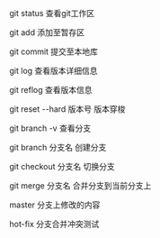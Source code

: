 git status        查看git工作区

git add            添加至暂存区

git commit     提交至本地库

git log             查看版本详细信息

git reflog        查看版本信息

git reset --hard 版本号               版本穿梭



git branch -v          查看分支

git branch 分支名          创建分支

git checkout 分支名       切换分支

git merge 分支名            合并分支到当前分支上

master 分支上修改的内容


hot-fix 分支合并冲突测试
